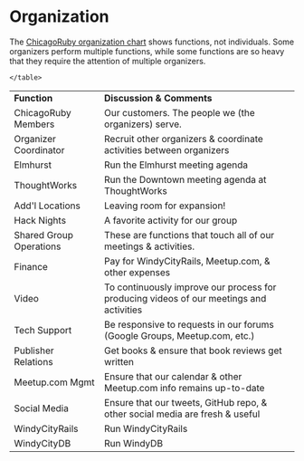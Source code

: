 Organization
==
The [ChicagoRuby organization chart](http://github.com/chicagoruby/How_ChicagoRuby_Works/raw/master/ChicagoRuby_Organization.png) shows functions, not individuals. Some organizers perform multiple functions, while some functions are so heavy that they require the attention of multiple organizers.

<table> 
		<tr> 
			<td><strong>Function</strong></td> 
			<td><strong>Discussion & Comments</strong></td> 
		</tr> 
		<tr> 
			<td>ChicagoRuby Members</td> 
			<td>Our customers. The people we (the organizers) serve.</td> 
		</tr> 
		<tr> 
			<td>Organizer Coordinator</td> 
			<td>Recruit other organizers &#38; coordinate activities between organizers</td> 
		</tr> 
		<tr> 
			<td>Elmhurst</td> 
			<td>Run the Elmhurst meeting agenda</td> 
		</tr> 
		<tr> 
			<td>ThoughtWorks</td> 
			<td>Run the Downtown meeting agenda at ThoughtWorks</td> 
		</tr> 
		<tr> 
			<td>Add'l Locations</td> 
			<td>Leaving room for expansion!</td> 
		</tr> 
		<tr> 
			<td>Hack Nights</td> 
			<td>A favorite activity for our group</td> 
		</tr> 
		<tr> 
			<td>Shared Group Operations</td> 
			<td>These are functions that touch all of our meetings &#38; activities.</td> 
		</tr> 
		<tr> 
			<td>Finance</td> 
			<td>	Pay for WindyCityRails, Meetup.com, &#38; other expenses</td> 
		</tr> 
		<tr> 
			<td>Video</td> 
			<td>To continuously improve our process for producing videos of our meetings and activities</td> 
		</tr> 
		<tr> 
			<td>Tech Support</td> 
			<td>Be responsive to requests in our forums (Google Groups, Meetup.com, etc.)</td> 
		</tr> 
		<tr> 
			<td>Publisher Relations</td> 
			<td>Get books &#38; ensure that book reviews get written</td> 
		</tr> 
		<tr> 
			<td>Meetup.com Mgmt</td> 
			<td>Ensure that our calendar &#38; other Meetup.com info remains up-to-date</td> 
		</tr> 
		<tr> 
			<td>Social Media</td> 
			<td>	Ensure that our tweets, GitHub repo, &#38; other social media are fresh &#38; useful</td> 
		</tr>
		<tr> 
			<td>WindyCityRails</td> 
			<td>Run WindyCityRails</td> 
		</tr> 
		<tr> 
			<td>WindyCityDB</td> 
			<td>Run WindyDB</td> 
		</tr> 
		 
	</table>

